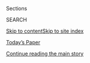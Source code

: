 <div id="app">

<div>

<div class="NYTAppHideMasthead css-1r6wvpq e1suatyy0">

<div class="section css-ui9rw0 e1suatyy2">

<div class="css-eph4ug er09x8g0">

<div class="css-6n7j50">

</div>

<span class="css-1dv1kvn">Sections</span>

<div class="css-10488qs">

<span class="css-1dv1kvn">SEARCH</span>

</div>

[Skip to content](#site-content)[Skip to site
index](#site-index)

</div>

<div class="css-10698na e1huz5gh0">

</div>

</div>

<div id="masthead-bar-one" class="section hasLinks css-15hmgas e1csuq9d3">

<div class="css-uqyvli e1csuq9d0">

</div>

<div class="css-1uqjmks e1csuq9d1">

</div>

<div class="css-9e9ivx">

[](https://myaccount.nytimes.com/auth/login?response_type=cookie&client_id=vi)

</div>

<div class="css-1bvtpon e1csuq9d2">

[Today’s Paper](https://www.nytimes.com/section/todayspaper)

</div>

</div>

</div>

</div>

<div data-aria-hidden="false">

<div id="site-content" data-role="main">

<div id="top-wrapper" class="css-15p45cc eaca97t0" type="top">

<div id="top-slug" class="css-19x0jxb eaca97t1" hidden="">

Advertisement

</div>

[Continue reading the main
story](#after-top)

<div class="ad top-wrapper" style="text-align:center;height:100%;display:block;min-height:90px">

<div id="top" class="place-ad" data-position="top" data-size-key="top">

</div>

</div>

<div id="after-top">

</div>

</div>

<div id="byline" class="section css-15h4p1b e9abtgs0">

<div class="css-1j21atc e1svk9qx1">

<div class="css-nfcc9b e1svk9qx3">

<div class="css-cnx41t">

![Portrait of Rachel
Shorey](https://static01.nyt.com/images/2018/06/13/multimedia/author-rachel-shorey/author-rachel-shorey-thumbLarge.jpg)

</div>

<div class="css-vl9dhg e1svk9qx5">

<div class="css-1nrhkj6 e1svk9qx6">

# Rachel Shorey

</div>

## <span></span>

Rachel Shorey is a software engineer in the Interactive News department.
She works primarily on large data collections.

</div>

</div>

</div>

<div>

<div id="mid1-wrapper" class="css-1mn4oms eaca97t0" type="rank">

<div id="mid1-slug" class="css-1tag3rd eaca97t1">

Advertisement

</div>

[Continue reading the main
story](#after-mid1)

<div id="mid1" class="ad mid1-wrapper" style="text-align:center;height:100%;display:block">

</div>

<div id="after-mid1">

</div>

</div>

</div>

<div class="css-185go5a e1o5byef0">

<div class="css-15cbhtu">

  - [Latest](#stream-panel)
  - <span class="css-6n7j50">Search</span>
    <div class="control">
    <div class="label-container css-1dv1kvn">
    Search
    </div>
    <div class="css-wm4t3d">
    **<span id="clear-search-input" class="css-1dv1kvn">Clear this text
    input</span>
    </div>
    </div>
    <span class="css-1iovbfw"></span>

<div id="stream-panel" class="section css-8msx5b e1jz0cab1">

<div class="css-13mho3u">

1.  
    
    <div class="css-1cp3ece">
    
    <div class="css-1l4spti">
    
    [](/interactive/2020/07/24/us/politics/trump-biden-campaign-donors.html)
    
    <div class="css-79elbk">
    
    ![](https://static01.nyt.com/images/2020/07/23/us/trump-biden-campaign-donors-promo-1595561487298/trump-biden-campaign-donors-promo-1595561487298-thumbWide.jpg?quality=75&auto=webp&disable=upscale)
    
    </div>
    
    ## Trump vs. Biden: Who’s Winning the Money Race in Your ZIP Code?
    
    We tracked donations to President Trump and Joe Biden over the last
    three months, and the numbers offer another sign of the nation’s
    political divisions. See where each candidate had more donors.
    
    <div class="css-1nqbnmb ea5icrr0">
    
    By <span class="css-1n7hynb">Rachel Shorey, K.K. Rebecca Lai
    <span>and</span> Thomas
    Kaplan</span>
    
    </div>
    
    </div>
    
    <div class="css-1lc2l26 e1xfvim33">
    
    </div>
    
    </div>

2.  
    
    <div class="css-1cp3ece">
    
    <div class="css-1l4spti">
    
    [](/2020/07/21/us/politics/trump-tulsa-rally-cost.html)
    
    <div class="css-79elbk">
    
    ![](https://static01.nyt.com/images/2020/07/21/us/politics/21campfin/21campfin-thumbWide.jpg?quality=75&auto=webp&disable=upscale)
    
    </div>
    
    ## Trump’s Tulsa Rally Drew Sparse Crowd, but It Cost $2.2 Million
    
    New campaign filings show that President Trump’s campaign paid more
    than $2.2 million for the event, which last month had a
    lower-than-expected turnout that disappointed his campaign.
    
    <div class="css-1nqbnmb ea5icrr0">
    
    By <span class="css-1n7hynb">Shane Goldmacher <span>and</span>
    Rachel
    Shorey</span>
    
    </div>
    
    </div>
    
    <div class="css-1lc2l26 e1xfvim33">
    
    </div>
    
    </div>

3.  
    
    <div class="css-1cp3ece">
    
    <div class="css-1l4spti">
    
    [](/2020/05/13/us/politics/joe-biden-donald-trump-2020.html)
    
    <div class="css-79elbk">
    
    ![](https://static01.nyt.com/images/2020/05/13/us/politics/13biden-campaign-01/merlin_169715457_72acf7bd-2bf8-4683-8620-114f55d275de-thumbWide.jpg?quality=75&auto=webp&disable=upscale)
    
    </div>
    
    ## Biden Has an Edge on Trump. So Why Are Democrats Worried?
    
    The former vice president has unified the party and is leading in
    the polls. But some Democrats say he faces familiar challenges,
    including slow decision-making and flaws in his digital operation.
    
    <div class="css-1nqbnmb ea5icrr0">
    
    By <span class="css-1n7hynb">Katie Glueck, Lisa Lerer, Shane
    Goldmacher <span>and</span> Alexander
    Burns</span>
    
    </div>
    
    </div>
    
    <div class="css-1lc2l26 e1xfvim33">
    
    </div>
    
    </div>

4.  
    
    <div class="css-1cp3ece">
    
    <div class="css-1l4spti">
    
    [](/2020/03/21/us/politics/biden-sanders-fund-raising.html)
    
    <div class="css-79elbk">
    
    ![](https://static01.nyt.com/images/2020/03/21/us/politics/21biden-sanders-money/merlin_170419110_06cf2f64-7e18-412a-b722-e6f2c92d1ef3-thumbWide.jpg?quality=75&auto=webp&disable=upscale)
    
    </div>
    
    ## Joe Biden’s Campaign Was Cash Poor. He Seized Control of the Nomination Anyway.
    
    New figures show just how big a financial hole the former vice
    president was in before he pulled off a remarkable turnaround in the
    Democratic race.
    
    <div class="css-1nqbnmb ea5icrr0">
    
    By <span class="css-1n7hynb">Shane Goldmacher <span>and</span>
    Rachel
    Shorey</span>
    
    </div>
    
    </div>
    
    <div class="css-1lc2l26 e1xfvim33">
    
    </div>
    
    </div>

5.  
    
    <div class="css-1cp3ece">
    
    <div class="css-1l4spti">
    
    [](/interactive/2020/02/21/us/politics/democratic-fundraising-numbers-february.html)
    
    <div class="css-79elbk">
    
    ![](https://static01.nyt.com/images/2020/02/20/us/democratic-fundraising-numbers-february-promo-1582256389595/democratic-fundraising-numbers-february-promo-1582256389595-thumbWide-v3.png?quality=75&auto=webp&disable=upscale)
    
    </div>
    
    ## How Bloomberg Outspent His Rivals, and Sanders Outraised Them All
    
    By the end of January, Michael R. Bloomberg had spent more than four
    other leading Democratic candidates combined.
    
    <div class="css-1nqbnmb ea5icrr0">
    
    By <span class="css-1n7hynb">Sarah Almukhtar, Thomas Kaplan, K.K.
    Rebecca Lai <span>and</span> Rachel
    Shorey</span>
    
    </div>
    
    </div>
    
    <div class="css-1lc2l26 e1xfvim33">
    
    </div>
    
    </div>

6.  
    
    <div class="css-1cp3ece">
    
    <div class="css-1l4spti">
    
    [](/interactive/2020/02/01/us/politics/democratic-presidential-campaign-donors.html)
    
    <div class="css-79elbk">
    
    ![](https://static01.nyt.com/images/2020/02/01/us/democratic-presidential-campaign-donors-promo-1580612958565/democratic-presidential-campaign-donors-promo-1580612958565-thumbWide.jpg?quality=75&auto=webp&disable=upscale)
    
    </div>
    
    ## The Donors Powering the Campaign of Bernie Sanders
    
    These maps and charts show just how much Mr. Sanders is prevailing
    in the race for donors.
    
    <div class="css-1nqbnmb ea5icrr0">
    
    By <span class="css-1n7hynb">K.K. Rebecca Lai, Josh Katz, Rachel
    Shorey, Thomas Kaplan <span>and</span> Derek
    Watkins</span>
    
    </div>
    
    </div>
    
    <div class="css-1lc2l26 e1xfvim33">
    
    </div>
    
    </div>

7.  
    
    <div class="css-1cp3ece">
    
    <div class="css-1l4spti">
    
    [](/interactive/2020/02/01/us/elections/democratic-q4-fundraising.html)
    
    <div class="css-79elbk">
    
    ![](https://static01.nyt.com/images/2020/01/31/us/democratic-q4-fundraising-promo-1580527309552/democratic-q4-fundraising-promo-1580527309552-thumbWide-v4.jpg?quality=75&auto=webp&disable=upscale)
    
    </div>
    
    ## 2020 Democrats Went on a Spending Spree in the Final Months of 2019
    
    As the first nominating contests approached, Democratic presidential
    candidates spent millions on ads and staff in the fourth quarter of
    2019.
    
    <div class="css-1nqbnmb ea5icrr0">
    
    By <span class="css-1n7hynb">Sarah Almukhtar, Thomas Kaplan
    <span>and</span> Rachel
    Shorey</span>
    
    </div>
    
    </div>
    
    <div class="css-1lc2l26 e1xfvim33">
    
    </div>
    
    </div>

8.  
    
    <div class="css-1cp3ece">
    
    <div class="css-1l4spti">
    
    [](/2019/11/08/us/hospitals-lawsuits-medical-debt.html)
    
    <div class="css-79elbk">
    
    ![](https://static01.nyt.com/images/2019/11/03/us/politics/00hospitals/00hospitals-thumbWide.jpg?quality=75&auto=webp&disable=upscale)
    
    </div>
    
    ## With Medical Bills Skyrocketing, More Hospitals Are Suing for Payment
    
    As deductibles and co-pays grow, insured patients owe a larger share
    of their medical bills. More and more are being taken to court.
    
    <div class="css-1nqbnmb ea5icrr0">
    
    By <span class="css-1n7hynb">Sarah
    Kliff</span>
    
    </div>
    
    </div>
    
    <div class="css-1lc2l26 e1xfvim33">
    
    </div>
    
    </div>

9.  
    
    <div class="css-1cp3ece">
    
    <div class="css-1l4spti">
    
    [](/interactive/2019/10/16/us/elections/democratic-q3-fundraising.html)
    
    <div class="css-79elbk">
    
    ![](https://static01.nyt.com/images/2019/10/15/us/democratic-q3-fundraising-promo-1571187889375/democratic-q3-fundraising-promo-1571187889375-thumbWide-v2.jpg?quality=75&auto=webp&disable=upscale)
    
    </div>
    
    ## Who’s Up and Who’s Down in 2020 Democratic Fund-Raising
    
    Elizabeth Warren saw her fund-raising increase once again. Joseph R.
    Biden Jr. brought in less money. Bernie Sanders remains strong. New
    fund-raising numbers reveal the shifting financial fortunes of 2020
    Democrats.
    
    <div class="css-1nqbnmb ea5icrr0">
    
    By <span class="css-1n7hynb">Sarah Almukhtar, Troy Griggs, Thomas
    Kaplan <span>and</span> Rachel
    Shorey</span>
    
    </div>
    
    </div>
    
    <div class="css-1lc2l26 e1xfvim33">
    
    </div>
    
    </div>

10. 
    
    <div class="css-1cp3ece">
    
    <div class="css-1l4spti">
    
    [](/2019/09/20/us/politics/bernie-sanders-young-voters.html)
    
    <div class="css-79elbk">
    
    ![](https://static01.nyt.com/images/2019/09/20/business/20sandersyouth-promo/20sandersyouth-promo-thumbWide-v2.jpg?quality=75&auto=webp&disable=upscale)
    
    </div>
    
    ## Young Voters Still ‘Feel the Bern,’ but Not Just for Bernie Sanders Anymore
    
    The Vermont senator benefited from a wave of enthusiasm from young
    people in 2016. Many still love him, but not him alone.
    
    <div class="css-1nqbnmb ea5icrr0">
    
    By <span class="css-1n7hynb">Sydney Ember</span>
    
    </div>
    
    </div>
    
    <div class="css-1lc2l26 e1xfvim33">
    
    </div>
    
    </div>

<div class="css-13mho3u">

<div class="css-1t62hi8">

<div class="css-1stvaey">

Show
More

<div>

<div style="border:0;clip:rect(0 0 0 0);height:1px;margin:-1px;overflow:hidden;white-space:nowrap;padding:0;width:1px;position:absolute" data-role="log" data-aria-live="assertive">

</div>

<div style="border:0;clip:rect(0 0 0 0);height:1px;margin:-1px;overflow:hidden;white-space:nowrap;padding:0;width:1px;position:absolute" data-role="log" data-aria-live="assertive">

</div>

<div style="border:0;clip:rect(0 0 0 0);height:1px;margin:-1px;overflow:hidden;white-space:nowrap;padding:0;width:1px;position:absolute" data-role="log" data-aria-live="polite">

</div>

<div style="border:0;clip:rect(0 0 0 0);height:1px;margin:-1px;overflow:hidden;white-space:nowrap;padding:0;width:1px;position:absolute" data-role="log" data-aria-live="polite">

</div>

</div>

</div>

</div>

</div>

</div>

<div class="css-g6hk37 supplemental">

<div id="mid2-wrapper" class="css-10wkyv7 eaca97t0" type="lede">

<div id="mid2-slug" class="css-1tag3rd eaca97t1">

Advertisement

</div>

[Continue reading the main
story](#after-mid2)

<div id="mid2" class="ad mid2-wrapper" style="text-align:center;height:100%;display:block;min-height:250px">

</div>

<div id="after-mid2">

</div>

</div>

## Follow Elsewhere

<div class="module-body">

  - [**<span data-aria-hidden="true">rachel\_shorey</span><span class="css-1dv1kvn">twitter
    page for rachel\_shorey</span>](https://twitter.com/rachel_shorey)

</div>

</div>

</div>

</div>

</div>

</div>

</div>

## Site Index

<div>

</div>

## Site Information Navigation

  - [© <span>2020</span> <span>The New York Times
    Company</span>](https://help.nytimes.com/hc/en-us/articles/115014792127-Copyright-notice)

<!-- end list -->

  - [NYTCo](https://www.nytco.com/)
  - [Contact
    Us](https://help.nytimes.com/hc/en-us/articles/115015385887-Contact-Us)
  - [Work with us](https://www.nytco.com/careers/)
  - [Advertise](https://nytmediakit.com/)
  - [T Brand Studio](http://www.tbrandstudio.com/)
  - [Your Ad
    Choices](https://www.nytimes.com/privacy/cookie-policy#how-do-i-manage-trackers)
  - [Privacy](https://www.nytimes.com/privacy)
  - [Terms of
    Service](https://help.nytimes.com/hc/en-us/articles/115014893428-Terms-of-service)
  - [Terms of
    Sale](https://help.nytimes.com/hc/en-us/articles/115014893968-Terms-of-sale)
  - [Site
    Map](https://spiderbites.nytimes.com)
  - [Help](https://help.nytimes.com/hc/en-us)
  - [Subscriptions](https://www.nytimes.com/subscription?campaignId=37WXW)

</div>

</div>
